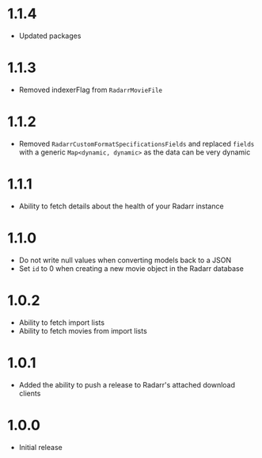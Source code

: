 # 1.1.4
- Updated packages
# 1.1.3
- Removed indexerFlag from `RadarrMovieFile`
# 1.1.2
- Removed `RadarrCustomFormatSpecificationsFields` and replaced `fields` with a generic `Map<dynamic, dynamic>` as the data can be very dynamic
# 1.1.1
- Ability to fetch details about the health of your Radarr instance
# 1.1.0
- Do not write null values when converting models back to a JSON
- Set `id` to 0 when creating a new movie object in the Radarr database
# 1.0.2
- Ability to fetch import lists
- Ability to fetch movies from import lists
# 1.0.1
- Added the ability to push a release to Radarr's attached download clients
# 1.0.0
- Initial release
